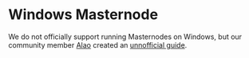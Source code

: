 # Windows Masternode

We do not officially support running Masternodes on Windows, but our community member [Alao](https://steemit.com/@alaohas) created an [unnofficial guide](https://steemit.com/masternode/@alao/bulwark-bwk-windows-masternode-setup-guide).
